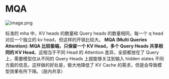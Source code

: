 # MQA



![image.png](https://cdn.jsdelivr.net/gh/vllbc/img4blog//image/20240916123443.png)

标准的 mha 中，KV heads 的数量和 Query heads 的数量相同，每一个 q head 对应一个独立的 kv head，但这样的开销比较大。
**MQA (Multi Queries Attention): MQA 比较极端，只保留一个 KV Head，多个 Query Heads 共享相同的 KV Head**。这相当于不同 Head 的 Attention 差异，全部都放在了 Query 上，需要模型仅从不同的 Query Heads 上就能够关注到输入 hidden states 不同方面的信息。这样做的好处是，极大地降低了 KV Cache 的需求，但是会导致模型效果有所下降。（层内共享）
